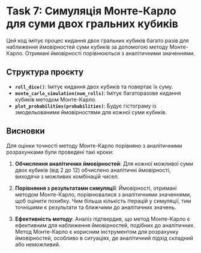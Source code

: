 # Task 7: Симуляція Монте-Карло для суми двох гральних кубиків

Цей код імітує процес кидання двох гральних кубиків багато разів для наближення ймовірностей суми кубиків за допомогою методу Монте-Карло. Отримані ймовірності порівнюються з аналітичними значеннями.

## Структура проєкту

- **`roll_dice()`**: Імітує кидання двох кубиків та повертає їх суму.
- **`monte_carlo_simulation(num_rolls)`**: Імітує багаторазове кидання кубиків методом Монте-Карло.
- **`plot_probabilities(probabilities)`**: Будує гістограму із змодельованими ймовірностями для кожної суми кубиків.

## Висновки

Для оцінки точності методу Монте-Карло порівняно з аналітичними розрахунками були проведені такі кроки:

1. **Обчислення аналітичних ймовірностей**: 
   Для кожної можливої суми двох кубиків (від 2 до 12) обчислено аналітичні ймовірності, виходячи з можливих комбінацій чисел.

2. **Порівняння з результатами симуляції**: 
   Ймовірності, отримані методом Монте-Карло, порівнювалися з аналітичними значеннями, щоб оцінити похибку. Чим більша кількість ітерацій у симуляції, тим точнішими є результати та ближчими до аналітичних значень.

3. **Ефективність методу**: 
   Аналіз підтвердив, що метод Монте-Карло є ефективним для наближення ймовірностей, подібних до аналітичних. Метод Монте-Карло є корисним інструментом для розрахунку ймовірностей, особливо в ситуаціях, де аналітичний підхід складний або неможливий.

